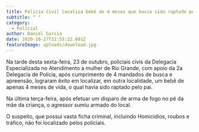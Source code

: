 ```yaml
---
title: Policia Civil localiza bebê de 4 meses que havia sido raptado pelo pai
subtitle: " "
category:
  - Policial
author: Daniel Garcia
date: 2020-10-27T22:55:22.601Z
featureImage: uploads/download.jpg
---
```



Na tarde desta sexta-feira, 23 de outubro, policiais civis da Delegacia Especializada no Atendimento a mulher de Rio Grande, com apoio da 2a Delegacia de Polícia, após cumprimento de 4 mandados de busca e apreensão, lograram êxito em localizar, em outra localidade, um bebê de apenas 4 meses de vida, o qual havia sido raptado pelo pai.

Na última terça-feira, após efetuar um disparo de arma de fogo no pé da mãe da criança, o agressor sumiu armado do local.

O suspeito, que possui vasta ficha criminal, incluindo Homicidios, roubos e tráfico, não foi localizado pelos policiais.